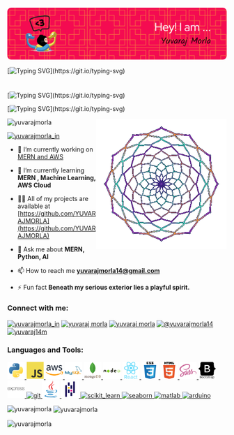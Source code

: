 ![MasterHead](https://github.com/YUVARAJMORLA/imagesforprofile/blob/main/github-header-image%20(1).png)


[![Typing SVG](https://readme-typing-svg.demolab.com?font=Noto+Serif&weight=500&size=40&pause=2811&color=F73914&center=true&vCenter=true&random=false&width=1000&height=100&lines=__Hi+%F0%9F%91%8B%2C+I'm+Yuvaraj+Morla__)](https://git.io/typing-svg)

<h1></h1>

[![Typing SVG](https://readme-typing-svg.demolab.com?font=Noto+Serif&size=43&pause=2600&color=FFC300&multiline=true&random=false&width=2050&height=80&lines=Pursuing+a+career+in+Computer+Science%2C+passionate+about+MERN+Full+Stack%2C+AI+%26+ML%2C+and+AWS+Cloud.+Indian+Undergrad+at+VIT-AP.)](https://git.io/typing-svg)

[![Typing SVG](https://readme-typing-svg.demolab.com?font=Noto+Serif&size=43&pause=2600&color=FFC300&multiline=true&random=false&width=2050&height=100&lines=Indian+Undergrad+at+VIT-AP.)](https://git.io/typing-svg)

<img align="right" alt="Coding" width="300" src="https://github.com/YUVARAJMORLA/imagesforprofile/blob/main/output-onlinegiftools.gif">


<p align="left"> <img src="https://komarev.com/ghpvc/?username=yuvarajmorla&label=Profile%20views&color=0e75b6&style=flat" alt="yuvarajmorla" /> </p>

<p align="left"> <a href="https://twitter.com/yuvarajmorla_in" target="blank"><img src="https://img.shields.io/twitter/follow/yuvarajmorla_in?logo=twitter&style=for-the-badge" alt="yuvarajmorla_in" /></a> </p>

- 🔭 I’m currently working on [MERN and AWS](https://github.com/YUVARAJMORLA/ReactTasks)

- 🌱 I’m currently learning **MERN , Machine Learning, AWS Cloud**

- 👨‍💻 All of my projects are available at [https://github.com/YUVARAJMORLA](https://github.com/YUVARAJMORLA)

- 💬 Ask me about **MERN, Python, AI**

- 📫 How to reach me **yuvarajmorla14@gmail.com**

- ⚡ Fun fact **Beneath my serious exterior lies a playful spirit.**

<h3 align="left">Connect with me:</h3>
<p align="left">
<a href="https://twitter.com/@YuvarajMorla_IN" target="blank"><img align="center" src="https://raw.githubusercontent.com/rahuldkjain/github-profile-readme-generator/master/src/images/icons/Social/twitter.svg" alt="yuvarajmorla_in" height="30" width="40" /></a>
<a href="linkedin.com/in/yuvaraj-morla-14my" target="blank"><img align="center" src="https://raw.githubusercontent.com/rahuldkjain/github-profile-readme-generator/master/src/images/icons/Social/linked-in-alt.svg" alt="yuvaraj morla" height="30" width="40" /></a>
<a href="https://www.kaggle.com/yuvarajmorla" target="blank"><img align="center" src="https://raw.githubusercontent.com/rahuldkjain/github-profile-readme-generator/master/src/images/icons/Social/kaggle.svg" alt="yuvaraj morla" height="30" width="40" /></a>
<a href="https://www.hackerrank.com/@yuvarajmorla14" target="blank"><img align="center" src="https://raw.githubusercontent.com/rahuldkjain/github-profile-readme-generator/master/src/images/icons/Social/hackerrank.svg" alt="@yuvarajmorla14" height="30" width="40" /></a>
<a href="https://auth.geeksforgeeks.org/user/yuvaraj14m" target="blank"><img align="center" src="https://raw.githubusercontent.com/rahuldkjain/github-profile-readme-generator/master/src/images/icons/Social/geeks-for-geeks.svg" alt="yuvaraj14m" height="30" width="40" /></a>
</p>

<h3 align="left">Languages and Tools:</h3>

<p align="left">
  <a href="https://www.python.org" target="_blank" rel="noreferrer">
    <img src="https://raw.githubusercontent.com/devicons/devicon/master/icons/python/python-original.svg" alt="python" width="40" height="40"/>
  </a>

  <a href="https://developer.mozilla.org/en-US/docs/Web/JavaScript" target="_blank" rel="noreferrer">
    <img src="https://raw.githubusercontent.com/devicons/devicon/master/icons/javascript/javascript-original.svg" alt="javascript" width="40" height="40"/>
  </a>

  <a href="https://aws.amazon.com" target="_blank" rel="noreferrer">
    <img src="https://raw.githubusercontent.com/devicons/devicon/master/icons/amazonwebservices/amazonwebservices-original-wordmark.svg" alt="aws" width="40" height="40"/>
  </a>

  <a href="https://www.mysql.com/" target="_blank" rel="noreferrer">
    <img src="https://raw.githubusercontent.com/devicons/devicon/master/icons/mysql/mysql-original-wordmark.svg" alt="mysql" width="40" height="40"/>
  </a>

  <a href="https://www.mongodb.com/" target="_blank" rel="noreferrer"> 
  <img src="https://raw.githubusercontent.com/devicons/devicon/master/icons/mongodb/mongodb-original-wordmark.svg" alt="mongodb" width="40" height="40"/> 
  </a>

  <a href="https://nodejs.org" target="_blank" rel="noreferrer">
    <img src="https://raw.githubusercontent.com/devicons/devicon/master/icons/nodejs/nodejs-original-wordmark.svg" alt="nodejs" width="40" height="40"/>
  </a>

  <a href="https://reactjs.org/" target="_blank" rel="noreferrer">
    <img src="https://raw.githubusercontent.com/devicons/devicon/master/icons/react/react-original-wordmark.svg" alt="react" width="40" height="40"/>
  </a>

  <a href="https://www.w3schools.com/css/" target="_blank" rel="noreferrer">
    <img src="https://raw.githubusercontent.com/devicons/devicon/master/icons/css3/css3-original-wordmark.svg" alt="css3" width="40" height="40"/>
  </a>

  <a href="https://www.w3.org/html/" target="_blank" rel="noreferrer">
    <img src="https://raw.githubusercontent.com/devicons/devicon/master/icons/html5/html5-original-wordmark.svg" alt="html5" width="40" height="40"/>
  </a>

  <a href="https://sass-lang.com" target="_blank" rel="noreferrer"> 
  <img src="https://raw.githubusercontent.com/devicons/devicon/master/icons/sass/sass-original.svg" alt="sass" width="40" height="40"/> </a>

  <a href="https://raw.githubusercontent.com/devicons/devicon/master/icons/bootstrap/bootstrap-plain-wordmark.svg" target="_blank" rel="noreferrer">
  <img src="https://raw.githubusercontent.com/devicons/devicon/master/icons/bootstrap/bootstrap-plain-wordmark.svg" alt="bootstrap" width="40" height="40"/>
  </a>

  <a href="https://expressjs.com" target="_blank" rel="noreferrer">
    <img src="https://raw.githubusercontent.com/devicons/devicon/master/icons/express/express-original-wordmark.svg" alt="express" width="40" height="40"/>
  </a>

  <a href="https://www.vectorlogo.zone/logos/git-scm/git-scm-icon.svg" target="_blank" rel="noreferrer">
    <img src="https://www.vectorlogo.zone/logos/git-scm/git-scm-icon.svg" alt="git" width="40" height="40"/>
  </a>

  
  <a href="https://www.java.com" target="_blank" rel="noreferrer">
    <img src="https://raw.githubusercontent.com/devicons/devicon/master/icons/java/java-original.svg" alt="java" width="40" height="40"/>
  </a>



  <a href="https://raw.githubusercontent.com/devicons/devicon/2ae2a900d2f041da66e950e4d48052658d850630/icons/pandas/pandas-original.svg" target="_blank" rel="noreferrer">
    <img src="https://raw.githubusercontent.com/devicons/devicon/2ae2a900d2f041da66e950e4d48052658d850630/icons/pandas/pandas-original.svg" alt="pandas" width="40" height="40"/>
  </a>

  <a href="https://scikit-learn.org/" target="_blank" rel="noreferrer"> 
  <img src="https://upload.wikimedia.org/wikipedia/commons/0/05/Scikit_learn_logo_small.svg" alt="scikit_learn" width="40" height="40"/> </a>

  <a href="https://seaborn.pydata.org/" target="_blank" rel="noreferrer">
    <img src="https://seaborn.pydata.org/_images/logo-mark-lightbg.svg" alt="seaborn" width="40" height="40"/>
  </a>

  <a href="https://upload.wikimedia.org/wikipedia/commons/2/21/Matlab_Logo.png" target="_blank" rel="noreferrer">
    <img src="https://upload.wikimedia.org/wikipedia/commons/2/21/Matlab_Logo.png" alt="matlab" width="40" height="40"/>
  </a>

  <a href="https://cdn.worldvectorlogo.com/logos/arduino-1.svg" target="_blank" rel="noreferrer">
    <img src="https://cdn.worldvectorlogo.com/logos/arduino-1.svg" alt="arduino" width="40" height="40"/>
  </a>
  
</p>


<p><img align="left" src="https://github-readme-stats.vercel.app/api/top-langs?username=yuvarajmorla&show_icons=true&locale=en&layout=compact" alt="yuvarajmorla" /></p>

<p>&nbsp;<img align="center" src="https://github-readme-stats.vercel.app/api?username=yuvarajmorla&show_icons=true&locale=en" alt="yuvarajmorla" /></p>

<p><img align="center" src="https://github-readme-streak-stats.herokuapp.com/?user=yuvarajmorla&" alt="yuvarajmorla" /></p>
